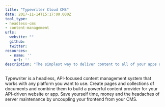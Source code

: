 ```yaml
---
title: "Typewriter Cloud CMS"
date: 2017-11-14T15:17:00.000Z
tool_type:
- headless-cms
- content-management
urls:
  website: ""
  github:
  twitter:
resources:
  - name: ''
    url: ''
description: "The simplest way to deliver content to all of your apps and websites"
---
```

Typewriter is a headless, API-focused content management system that works with any platform you want to use. Create pages and collections of documents and combine them to build a powerful content provider for your API-driven website or app. Save yourself time, money and the headaches of server maintenance by uncoupling your frontend from your CMS.
